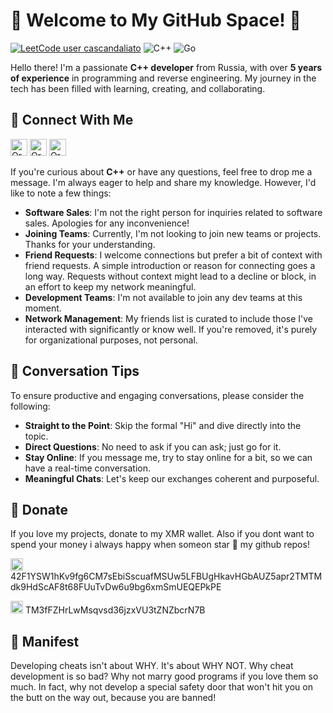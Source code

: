 # 🎉 Welcome to My GitHub Space! 🎉
[![LeetCode user cascandaliato](https://img.shields.io/badge/dynamic/json?style=for-the-badge&labelColor=black&color=%23ffa116&label=Solved&query=solvedOverTotal&url=https%3A%2F%2Fleetcode-badge.vercel.app%2Fapi%2Fusers%2Forange_cpp&logo=leetcode&logoColor=yellow)](https://leetcode.com/orange_cpp/)
![C++](https://img.shields.io/badge/c++-%2300599C.svg?style=for-the-badge&logo=c%2B%2B&logoColor=white)
![Go](https://img.shields.io/badge/Go-%2300ADD8.svg?style=for-the-badge&logo=go&logoColor=white)

Hello there! I'm a passionate **C++ developer** from Russia, with over **5 years of experience** in programming and reverse engineering. My journey in the tech has been filled with learning, creating, and collaborating.

## 🤝 Connect With Me
[<img alt="Orange++ | Telegram" width="27px" src="https://cdn.simpleicons.org/telegram" />](https://t.me/orange_cpp)
[<img alt="Orange++ | Discord" width="27px" src="https://cdn.simpleicons.org/discord" />](https://discordapp.com/users/566653752451399700)
[<img alt="Orange++ | Signal" width="27px" src="https://cdn.simpleicons.org/signal" />](https://signal.me/#eu/tyeBirr07rcOGNMOeFKzU7SQGijxFwwpdji-CPzYH_hu0RcvOLhK-a_0BOAMzksT)

If you're curious about **C++** or have any questions, feel free to drop me a message. I'm always eager to help and share my knowledge. However, I'd like to note a few things:

- **Software Sales**: I'm not the right person for inquiries related to software sales. Apologies for any inconvenience!
- **Joining Teams**: Currently, I'm not looking to join new teams or projects. Thanks for your understanding.
- **Friend Requests**: I welcome connections but prefer a bit of context with friend requests. A simple introduction or reason for connecting goes a long way. Requests without context might lead to a decline or block, in an effort to keep my network meaningful.
- **Development Teams**: I'm not available to join any dev teams at this moment.
- **Network Management**: My friends list is curated to include those I've interacted with significantly or know well. If you're removed, it's purely for organizational purposes, not personal.

## 💬 Conversation Tips

To ensure productive and engaging conversations, please consider the following:

- **Straight to the Point**: Skip the formal "Hi" and dive directly into the topic.
- **Direct Questions**: No need to ask if you can ask; just go for it.
- **Stay Online**: If you message me, try to stay online for a bit, so we can have a real-time conversation.
- **Meaningful Chats**: Let's keep our exchanges coherent and purposeful.

## 💸 Donate

If you love my projects, donate to my XMR wallet. Also if you dont want to spend your money i always happy when someon star 🌟 my github repos!

<img alt="Orange++ | XMR" width="20px" src="https://cdn.simpleicons.org/monero" /> 42F1YSW1hKv9fg6CM7sEbiSscuafMSUw5LFBUgHkavHGbAUZ5apr2TMTMdk9HdScAF8t68FUuTvDw6u9bg6xmSmUEQEPkPE

<img alt="Orange++ | USDT" width="20px" src="https://cdn.simpleicons.org/tether" /> TM3fFZHrLwMsqvsd36jzxVU3tZNZbcrN7B

## 🍊 Manifest
Developing cheats isn't about WHY. It's about WHY NOT. Why cheat development is so bad? Why not marry good programs if you love them so much. In fact, why not develop a special safety door that won't hit you on the butt on the way out, because you are banned! 
